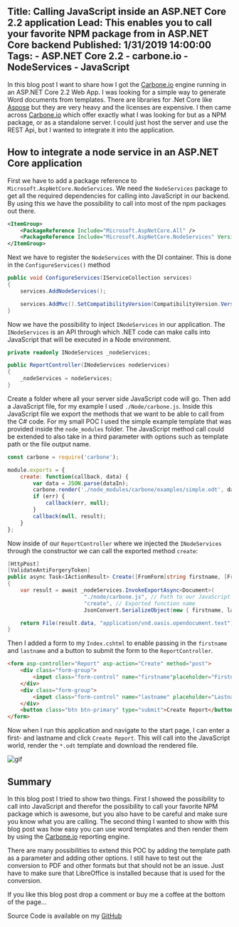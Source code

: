 Title: Calling JavaScript inside an ASP.NET Core 2.2 application
Lead: This enables you to call your favorite NPM package from in ASP.NET Core backend
Published: 1/31/2019 14:00:00
Tags:
    - ASP.NET Core 2.2
    - carbone.io
    - NodeServices
    - JavaScript
---

In this blog post I want to share how I got the [Carbone.io](https://carbone.io) engine running in an ASP.NET Core 2.2 Web App. I was looking for a simple way to generate Word documents from templates. There are libraries for .Net Core like [Aspose](https://aspose.com) but they are very heavy and the licenses are expensive. I then came across [Carbone.io](https://carbone.io) which offer exactly what I was looking for but as a NPM package, or as a standalone server. I could just host the server and use the REST Api, but I wanted to integrate it into the application.

## How to integrate a node service in an ASP.NET Core application

First we have to add a package reference to `Microsoft.AspNetCore.NodeServices`. We need the `NodeServices` package to get all the required dependencies for calling into JavaScript in our backend. By using this we have the possibility to call into most of the npm packages out there.

```xml
<ItemGroup>
    <PackageReference Include="Microsoft.AspNetCore.All" />
    <PackageReference Include="Microsoft.AspNetCore.NodeServices" Version="2.2.0" />
</ItemGroup>
```

Next we have to register the `NodeServices` with the DI container. This is done in the `ConfigureServices()` method

```csharp
public void ConfigureServices(IServiceCollection services)
{
    services.AddNodeServices();

    services.AddMvc().SetCompatibilityVersion(CompatibilityVersion.Version_2_2);
}
```

Now we have the possibility to inject `INodeServices` in our application. The `INodeServices` is an API through which .NET code can make calls into JavaScript that will be executed in a Node environment.

```csharp
private readonly INodeServices _nodeServices;

public ReportController(INodeServices nodeServices)
{
    _nodeServices = nodeServices;
}
```

Create a folder where all your server side JavaScript code will go. Then add a JavaScript file, for my example I used `./Node/carbone.js`. Inside this JavaScript file we export the methods that we want to be able to call from the C# code. For my small POC I used the simple example template that was provided inside the `node_modules` folder. The JavaScript method call could be extended to also take in a third parameter with options such as template path or the file output name.

```JavaScript
const carbone = require('carbone');

module.exports = {
    create: function(callback, data) {
        var data = JSON.parse(dataIn);
        carbone.render('./node_modules/carbone/examples/simple.odt', data, function (err, result) {
        if (err) {
            callback(err, null);
        }
        callback(null, result);
    }
};
```

Now inside of our `ReportController` where we injected the `INodeServices` through the constructor we can call the exported method `create`:

```csharp
[HttpPost]
[ValidateAntiForgeryToken]
public async Task<IActionResult> Create([FromForm]string firstname, [FromForm]string lastname)
{
    var result = await _nodeServices.InvokeExportAsync<Document>(
                        "./node/carbone.js", // Path to our JavaScript file
                        "create", // Exported function name
                        JsonConvert.SerializeObject(new { firstname, lastname })); // Arguments, in this case a json string

    return File(result.data, "application/vnd.oasis.opendocument.text");
}
```

Then I added a form to my `Index.cshtml` to enable passing in the `firstname` and `lastname` and a button to submit the form to the `ReportController`.

```html
<form asp-controller="Report" asp-action="Create" method="post">
    <div class="form-group">
        <input class="form-control" name="firstname"placeholder="Firstname" autocomplete="false" />
    </div>
    <div class="form-group">
        <input class="form-control" name="lastname" placeholder="Lastname" autocomplete="false" />
    </div>
    <button class="btn btn-primary" type="submit">Create Report</button>
</form>
```

Now when I run this application and navigate to the start page, I can enter a first- and lastname and click `Create Report`. This will call into the JavaScript world, render the `*.odt` template and download the rendered file.

![gif](/posts/images/carbone.gif)

## Summary

In this blog post I tried to show two things. First I showed the possibility to call into JavaScript and therefor the possibility to call your favorite NPM package which is awesome, but you also have to be careful and make sure you know what you are calling. The second thing I wanted to show with this blog post was how easy you can use word templates and then render them by using the [Carbone.io](https://carbone.io) reporting engine.

There are many possibilities to extend this POC by adding the template path as a parameter and adding other options. I still have to test out the conversion to PDF and other formats  but that should not be an issue. Just have to make sure that LibreOffice is installed because that is used for the conversion.

If you like this blog post drop a comment or buy me a coffee at the bottom of the page...

Source Code is available on my [GitHub](https://github.com/Franklin89/AspNetCoreNodeServices)